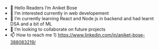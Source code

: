 - 👋 Hello Readers I’m Aniket Bose
- 👀 I’m interested currently in web developement
- 🌱 I’m currently learning React and Node js in backend and  had learnt DSA and a bit of ML
- 💞️ I’m looking to collaborate on future projects
- 📫 How to reach me 1) https://www.linkedin.com/in/aniket-bose-388083219/ 
<!---
Ani-Bos/Ani-Bos is a ✨ special ✨ repository because its `README.md` (this file) appears on your GitHub profile.
You can click the Preview link to take a look at your changes.
--->
